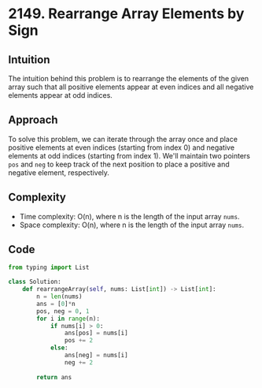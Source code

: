 # 2149. Rearrange Array Elements by Sign
## Intuition
The intuition behind this problem is to rearrange the elements of the given array such that all positive elements appear at even indices and all negative elements appear at odd indices.

## Approach
To solve this problem, we can iterate through the array once and place positive elements at even indices (starting from index 0) and negative elements at odd indices (starting from index 1). We'll maintain two pointers `pos` and `neg` to keep track of the next position to place a positive and negative element, respectively.

## Complexity
- Time complexity: O(n), where n is the length of the input array `nums`.
- Space complexity: O(n), where n is the length of the input array `nums`.

## Code
```python
from typing import List

class Solution:
    def rearrangeArray(self, nums: List[int]) -> List[int]:
        n = len(nums)
        ans = [0]*n
        pos, neg = 0, 1
        for i in range(n):
            if nums[i] > 0:
                ans[pos] = nums[i]
                pos += 2
            else:
                ans[neg] = nums[i]
                neg += 2
                
        return ans
```
